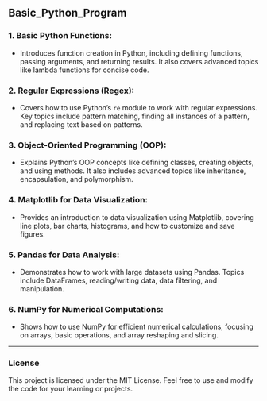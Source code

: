 ## Basic_Python_Program

### 1. **Basic Python Functions**:
   - Introduces function creation in Python, including defining functions, passing arguments, and returning results. It also covers advanced topics like lambda functions for concise code.

### 2. **Regular Expressions (Regex)**:
   - Covers how to use Python’s `re` module to work with regular expressions. Key topics include pattern matching, finding all instances of a pattern, and replacing text based on patterns.

### 3. **Object-Oriented Programming (OOP)**:
   - Explains Python’s OOP concepts like defining classes, creating objects, and using methods. It also includes advanced topics like inheritance, encapsulation, and polymorphism.

### 4. **Matplotlib for Data Visualization**:
   - Provides an introduction to data visualization using Matplotlib, covering line plots, bar charts, histograms, and how to customize and save figures.

### 5. **Pandas for Data Analysis**:
   - Demonstrates how to work with large datasets using Pandas. Topics include DataFrames, reading/writing data, data filtering, and manipulation.

### 6. **NumPy for Numerical Computations**:
   - Shows how to use NumPy for efficient numerical calculations, focusing on arrays, basic operations, and array reshaping and slicing.

---

### License
This project is licensed under the MIT License. Feel free to use and modify the code for your learning or projects.
